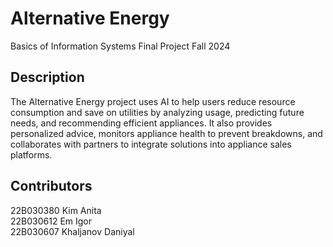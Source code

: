 # Alternative Energy
Basics of Information Systems Final Project Fall 2024
## Description
The Alternative Energy project uses AI to help users reduce resource consumption and save on utilities by analyzing usage, predicting future needs, and recommending efficient appliances. It also provides personalized advice, monitors appliance health to prevent breakdowns, and collaborates with partners to integrate solutions into appliance sales platforms.
## Contributors
22B030380 Kim Anita<br/>
22B030612 Em Igor<br/>
22B030607 Khaljanov Daniyal<br/>
